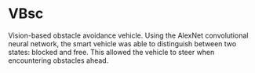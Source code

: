 # VBsc
Vision-based obstacle avoidance vehicle. 
Using the AlexNet convolutional neural network, the smart vehicle was able to distinguish between two states: blocked and free. This allowed the vehicle to steer when encountering obstacles ahead.

